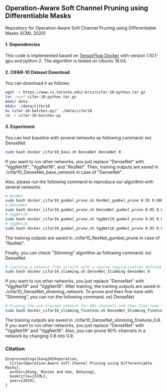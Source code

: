 ## Operation-Aware Soft Channel Pruning using Differentiable Masks
Repository for Operation-Aware Soft Channel Pruning using Differentiable Masks (ICML 2020)

#### 1. Dependencies
This code is implemented based on [TensorFlow Docker](https://www.tensorflow.org/install/docker?hl=ko) with version 1.10.1-gpu and python 2.
The algorithm is tested on Ubuntu 16.04.


#### 2. CIFAR-10 Dataset Download
You can download it as follows:
```bash
wget -c https://www.cs.toronto.edu/~kriz/cifar-10-python.tar.gz
tar -xvzf cifar-10-python.tar.gz
mkdir data
mkdir ./data/cifar10
mv cifar-10-batches-py/* ./data/cifar10
rm -r cifar-10-batches-py
```
#### 3. Experiment
You can test baseline with several networks as following command:
ex) DenseNet
```bash
sudo bash docker_cifar10_base.sh DenseNet DenseNet 0
```
If you want to run other networks, you just replace "DenseNet" with "VggNet19", "VggNet16", and "ResNet".
Then, training outputs are saved in ./cifar10_DenseNet_base_network in case of "DenseNet".

Also, please run the following command to reproduce our algorithm with several networks.
```bash
# ResNet
sudo bash docker_cifar10_gumbel_prune.sh ResNet_gumbel_prune 0.95 0.00005 2.0 0 ResNet
# DenseNet
sudo bash docker_cifar10_gumbel_prune.sh DenseNet_gumbel_prune 0.95 0.00003 2.0 0 DenseNet
# VggNet19
sudo bash docker_cifar10_gumbel_prune.sh VggNet19_gumbel_prune 0.95 0.0001 2.0 0 VggNet19
# VggNet16
sudo bash docker_cifar10_gumbel_prune.sh VggNet16_gumbel_prune 0.95 0.0001 2.0 0 VggNet16
```
The training outputs are saved in ./cifar10_ResNet_gumbel_prune in case of "ResNet".

Finally, you can check "Slimming" algorithm as following command:
ex) DenseNet
```bash
# Learning a network from scratch with a sparse regularization defined in "Slimming".
sudo bash docker_cifar10_slimming.sh DenseNet_Slimming DenseNet 0
```
If you want to run other networks, you just replace "DenseNet" with "VggNet19" and "VggNet16".
After training, the training outputs are saved in ./cifar10_DenseNet_slimming_network.
To prune and then fine-tune with "Slimming", you can run the following command.
ex) DenseNet
```bash
# Pruning the pre-trained network for 80% channels and then fine-tune the pruned network
sudo bash docker_cifar10_slimming_finetune.sh DenseNet_Slimming_Finetune 0.8 DenseNet 0
```
The training outputs are saved in ./cifar10_DenseNet_slimming_finetune_0.8.
If you want to run other networks, you just replace "DenseNet" with "VggNet19" and "VggNet16".
Also, you can prune 90% channels in a network by changing 0.8 into 0.9.

### Citation
```
@inproceedings{kang2020operation,
  title={Operation-Aware Soft Channel Pruning using Differentiable Masks},
  author={Kang, Minsoo and Han, Bohyung},
  booktitle={ICML},
  year={2020},
}
```


